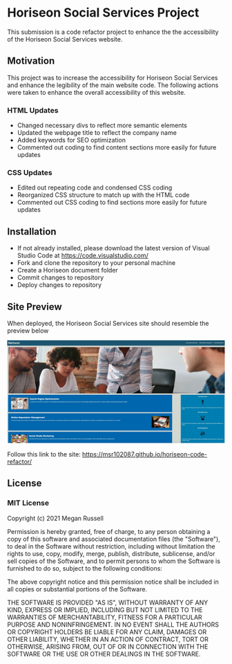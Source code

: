 
# Horiseon Social Services Project

This submission is a code refactor project to enhance the the accessibility of the Horiseon Social Services website.  

## Motivation

This project was to increase the accessibility for Horiseon Social Services and enhance the legibility of the main website code.  The following actions were taken to enhance the overall accessibility of this website.


   ### HTML Updates

  - Changed necessary divs to reflect more semantic elements
  - Updated the webpage title to reflect the company name
  - Added keywords for SEO optimization
  - Commented out coding to find content sections more easily for future updates 
  
   ### CSS Updates
  
  - Edited out repeating code and condensed CSS coding
  - Reorganized CSS structure to match up with the HTML code
  - Commented out CSS coding to find sections more easily for future updates

## Installation 

- If not already installed, please download the latest version of Visual Studio Code at https://code.visualstudio.com/
- Fork and clone the repository to your personal machine
- Create a Horiseon document folder
- Commit changes to repository
- Deploy changes to repository

## Site Preview

When deployed, the Horiseon Social Services site should resemble the preview below

![Horiseon-Web-Preview](assets/images/Horiseon-Web-Preview.jpg)

Follow this link to the site:  https://msr102087.github.io/horiseon-code-refactor/

## License

### MIT License


Copyright (c) 2021 Megan Russell

Permission is hereby granted, free of charge, to any person obtaining
a copy of this software and associated documentation files (the
"Software"), to deal in the Software without restriction, including
without limitation the rights to use, copy, modify, merge, publish,
distribute, sublicense, and/or sell copies of the Software, and to
permit persons to whom the Software is furnished to do so, subject to
the following conditions:

The above copyright notice and this permission notice shall be
included in all copies or substantial portions of the Software.

THE SOFTWARE IS PROVIDED "AS IS", WITHOUT WARRANTY OF ANY KIND,
EXPRESS OR IMPLIED, INCLUDING BUT NOT LIMITED TO THE WARRANTIES OF
MERCHANTABILITY, FITNESS FOR A PARTICULAR PURPOSE AND
NONINFRINGEMENT. IN NO EVENT SHALL THE AUTHORS OR COPYRIGHT HOLDERS BE
LIABLE FOR ANY CLAIM, DAMAGES OR OTHER LIABILITY, WHETHER IN AN ACTION
OF CONTRACT, TORT OR OTHERWISE, ARISING FROM, OUT OF OR IN CONNECTION
WITH THE SOFTWARE OR THE USE OR OTHER DEALINGS IN THE SOFTWARE.
